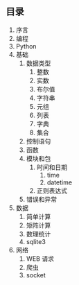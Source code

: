 ## 目录 ##

1. 序言
2. 编程
3. Python
4. 基础
	1. 数据类型
		1. 整数
		2. 实数
		3. 布尔值
		4. 字符串
		5. 元组
		6. 列表
		7. 字典
		8. 集合
	2. 控制语句
	3. 函数
	4. 模块和包
		1. 时间和日期
			1. time
			2. datetime
		2. 正则表达式
	5. 错误和异常
5. 数据
	1. 简单计算
	2. 矩阵计算
	3. 数理统计
	4. sqlite3
6. 网络
	1. WEB 请求
	2. 爬虫
	3. socket
